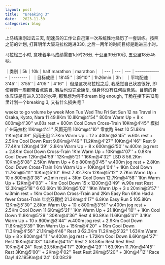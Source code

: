 ```yaml
---
layout: post
title:  "Breaking 3"
date:   2023-11-30
categories: blog
---
```


上马结束刚过去三天, 配速员的工作让自己第一次系统性地经历了一套训练。按照之前的计划, 打算明年大阪马拉松跑进330, 之后一两年的时间目标是跑进三小时。

马拉松三小时, 意味着半马成绩需要1小时26分, 十公里39分10秒, 五公里18分45秒。

｜类别｜5k｜10k｜half marathon｜marathon｜
｜---｜---｜---｜-------------｜--------｜
｜目标成绩｜18'45''｜39'10''｜1h26min｜3h｜
｜平均配速｜3'45''｜3'55''｜4'05''｜4'16''｜
但是这次马拉松之后, 我感觉自己状态很好, 即使赛前一周都带着点感冒, 赛后也没完全康复, 但身体没有任何疲惫感。目前的身体应该是有进入330的水平, 那我想为何不dream big enough, 干脆在接下来12周里计划一个breaking 3, 又有什么损失呢？

weeks to go	volume by week	Mon	Tue	Wed	Thu	Fri	Sat	Sun
12	na	Travel in Osaka, Kyoto, Nara
11	49.8Km	10.8Km@4'54''	800m Warm Up + 8 x 800m@4'30'' w.60s rest + 800m Cool Down	Cross-Train	10Km@4'45'' 模拟广州马拉松	11Km@4'41'' 风雨无阻	10Km@4'10'' 零度跑	Rest
10	51.8Km	11Km@4'39'' 风雨无阻	2.7Km Warm Up + 12 x 400m@3'45'' w.60s rest + 2.5Km Cool Down	Rest	9.6Km@4'49''	11.2Km@4'27''	10Km@4'46''	Rest
9	77.4Km	12Km@4'39''	2.8Km Warm Up + 8 x 600m@3'50'' w.400m jog rest + 2.8Km Cool Down	Cross-Train	1Km Warm Up + 10Km@4'07'' + 0.8Km Cool Down	12Km@4'59''	12Km@5'21''	16Km@4'32'' LSD
8	56.2Km	10Km@5'08''	2.5Km Warm Up + 6 x 800m@3'45'' w.400m jog rest + 2.8Km Cool Down	Cross-Train	1Km Warm Up + 10Km@4'04'' + 1Km Cool Down	11.7Km@5'11''	10Km@5'10''	Rest
7	82.7Km	12Km@5'12''	2.7Km Warm Up + 10 x 800m@3'38'' w.2min rest + 3Km Cool Down	12.7Km@4'58''	1Km Warm Up + 12Km@4'03'' + 1Km Cool Down	15 x 1200m@3'49'' w.90s rest	Rest	12.3Km@5'18''
6	63.6Km	10.3Km@5'02''	1Km Warm Up + 3 x 20min@3'57'' w.3min rest + 1Km Cool Down	Cross-Train and 2Km Easy Run	6Km Had a fever	Cross-Train 年会双截棍	21.3Km@4'17''	6.8Km Easy Run
5	105.8Km	12Km@5'30''	2.8Km Warm Up + 10 x 800m@3'51'' w.400m jog rest + 2.5Km Cool Down	11.6Km@5'21''	1Km Warm Up + 21.1Km@4'10'' + 1Km Cool Down	11.8Km@5'29''	30Km@4'36''	Rest
4	90.8Km	11.6Km@5'41''	3.1Km Warm Up + 10 x 800m@3'44'' w.400m jog rest + 2.9Km Cool Down	11.8Km@5'39''	1Km Warm Up + 15Km@4'20'' + 1Km Cool Down	11.3Km@4'56''	21.1Km@4'48''	Rest
3	62.3Km	11.2Km@5'32''	1.63Km Warm Up + 8 x 800m@4'11'' w.400m jog rest + 1.72Km Cool Down	8.6Km@4'27''	Rest	15Km@4'33''	14.5Km@4'15''	Rest
2	53.5Km	Rest	Rest	Rest	10Km@4'24''	Rest	23.5Km@4'17''	20Km@4'29''
1	63.9Km	11.7Km@4'45''	Rest	3Km@5'00'' + 2Km@4'02''	Rest	Rest	2Km@5'20'' + 3Km@4'12''	Race Day! 42.195Km@4'24'' 03:08:29


